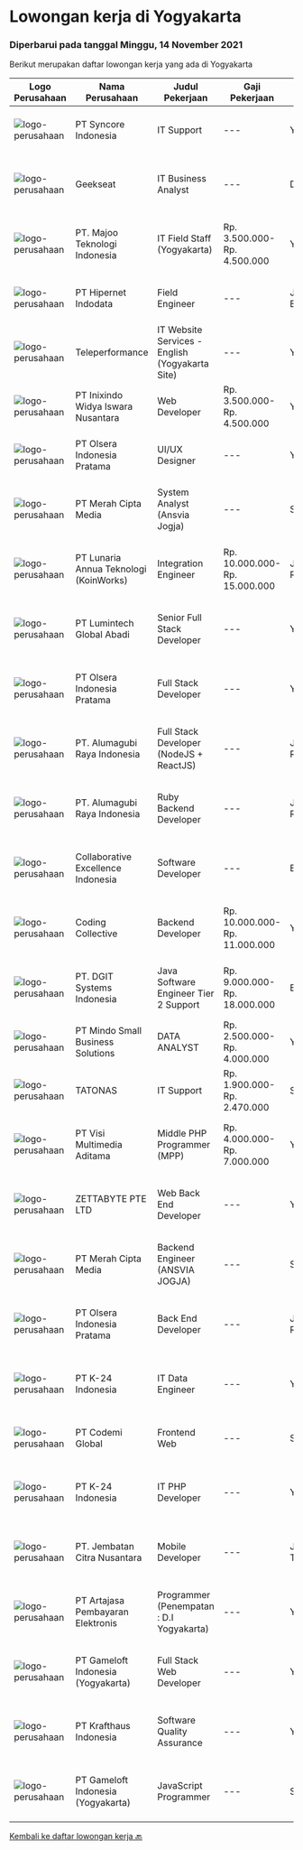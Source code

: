 
  # Lowongan kerja di Yogyakarta

  ### Diperbarui pada tanggal Minggu, 14 November 2021

  Berikut merupakan daftar lowongan kerja yang ada di Yogyakarta

  |Logo Perusahaan | Nama Perusahaan | Judul Pekerjaan | Gaji Pekerjaan | Lokasi | Deskripsi | Tanggal diunggah | Pranala |
  | -------------- | --------------- | --------------- | --------- | --------- | -------------- | ------- | ----------- |
  |![logo-perusahaan](https://image-service-cdn.seek.com.au/f66e19308d244eca3cf6778cd9ef51c4c4c6d355/ee4dce1061f3f616224767ad58cb2fc751b8d2dc)|PT Syncore Indonesia|IT Support|---|Yogyakarta|Kualifikasi: Pendidikan minimal SMK Teknik Komputer dan Jaringan Memahami desain dan topologi jaringan Memahami dan menguasai Mikrotik serta Cisco....|Kamis, 11 November 2021|https://www.jobstreet.co.id/id/job/it-support-3686424?token=0~e9bba369-c920-4ed0-94fa-3d639598085c&sectionRank=1&jobId=jobstreet-id-job-3686424|
|![logo-perusahaan](https://image-service-cdn.seek.com.au/a94166d692fda70a364e9d5191d7ced8a65f1597/ee4dce1061f3f616224767ad58cb2fc751b8d2dc)|Geekseat|IT Business Analyst|---|Denpasar|We are currently looking for an exceptional and experienced Business Analyst to join our awesome team!The Role:IT Technical Business Analyst A...|Jumat, 12 November 2021|https://www.jobstreet.co.id/id/job/it-business-analyst-3678466?token=0~e9bba369-c920-4ed0-94fa-3d639598085c&sectionRank=2&jobId=jobstreet-id-job-3678466|
|![logo-perusahaan](https://image-service-cdn.seek.com.au/2a2c8a948d223cf92abbc34c9b4e6cee325386db/ee4dce1061f3f616224767ad58cb2fc751b8d2dc)|PT. Majoo Teknologi Indonesia|IT Field Staff (Yogyakarta)|Rp. 3.500.000-Rp. 4.500.000|Yogyakarta|Deskripsi Pekerjaan: Melakukan instalasi beserta pengaturan software dan hardware majoo. Memberikan edukasi (training) kepada staff / manager/ owner...|Selasa, 09 November 2021|https://www.jobstreet.co.id/id/job/it-field-staff-yogyakarta-3683841?token=0~e9bba369-c920-4ed0-94fa-3d639598085c&sectionRank=3&jobId=jobstreet-id-job-3683841|
|![logo-perusahaan](https://image-service-cdn.seek.com.au/62148b692fdfbf4a4a11c7764913b8f0db15fa3f/ee4dce1061f3f616224767ad58cb2fc751b8d2dc)|PT Hipernet Indodata|Field Engineer|---|Jakarta Barat|Deskripsi Pekerjaan: Melakukan survei lokasi untuk calon customer baru, instalasi dan maintenance Melakukan troubleshooting jaringan dan dokumentasi...|Jumat, 12 November 2021|https://www.jobstreet.co.id/id/job/field-engineer-3687820?token=0~e9bba369-c920-4ed0-94fa-3d639598085c&sectionRank=4&jobId=jobstreet-id-job-3687820|
|![logo-perusahaan](https://image-service-cdn.seek.com.au/d99766a649e00531b08c4eb8bc4dc379f3e74942/ee4dce1061f3f616224767ad58cb2fc751b8d2dc)|Teleperformance|IT Website Services - English (Yogyakarta Site)|---|Yogyakarta|Requirements: Bachelor's degree in Information Technology Proficient in English (Oral &amp; Written) Minimum 3 years experiences on developing website...|Kamis, 11 November 2021|https://www.jobstreet.co.id/id/job/it-website-services-english-yogyakarta-site-3686693?token=0~e9bba369-c920-4ed0-94fa-3d639598085c&sectionRank=5&jobId=jobstreet-id-job-3686693|
|![logo-perusahaan](https://image-service-cdn.seek.com.au/517d13e469b6266fbbf8bfe0dea8e6ee1a5d07b3/ee4dce1061f3f616224767ad58cb2fc751b8d2dc)|PT Inixindo Widya Iswara Nusantara|Web Developer|Rp. 3.500.000-Rp. 4.500.000|Yogyakarta|Mengembangkan aplikasi internal perusahaan Melakukan test integrasi sistem Mengembangkan aplikasi berbasis web  Persyaratan Minimal D3 Teknik...|Jumat, 12 November 2021|https://www.jobstreet.co.id/id/job/web-developer-3678142?token=0~e9bba369-c920-4ed0-94fa-3d639598085c&sectionRank=6&jobId=jobstreet-id-job-3678142|
|![logo-perusahaan](https://image-service-cdn.seek.com.au/9566707565c8ba196853b5f2d2876cfe1b690b97/ee4dce1061f3f616224767ad58cb2fc751b8d2dc)|PT Olsera Indonesia Pratama|UI/UX Designer|---|Yogyakarta|JOB DESCRIPTION We are looking for a UI/UX Designer to turn our ideas into business goals. The incumbent is instrumental to address our customers’...|Sabtu, 13 November 2021|https://www.jobstreet.co.id/id/job/ui-ux-designer-3672663?token=0~e9bba369-c920-4ed0-94fa-3d639598085c&sectionRank=7&jobId=jobstreet-id-job-3672663|
|![logo-perusahaan](https://image-service-cdn.seek.com.au/c147232e145e0b50c4b9343c2c2ad3c52173b953/ee4dce1061f3f616224767ad58cb2fc751b8d2dc)|PT Merah Cipta Media|System Analyst (Ansvia Jogja)|---|Sleman|PENEMPATAN SLEMAN, JOGJAKARTAJOB DESCRIPTIONS Divide large computer systems into partition to allow for easy management by individual engineers...|Jumat, 12 November 2021|https://www.jobstreet.co.id/id/job/system-analyst-ansvia-jogja-3677756?token=0~e9bba369-c920-4ed0-94fa-3d639598085c&sectionRank=8&jobId=jobstreet-id-job-3677756|
|![logo-perusahaan](https://image-service-cdn.seek.com.au/aab0a5465545de2bbfc9a4ae4502897f3e28e138/ee4dce1061f3f616224767ad58cb2fc751b8d2dc)|PT Lunaria Annua Teknologi (KoinWorks)|Integration Engineer|Rp. 10.000.000-Rp. 15.000.000|Jakarta Raya|KoinWorks is hiring for Integration Engineer who will help the whole organization by making great information for both the clients and company...|Sabtu, 13 November 2021|https://www.jobstreet.co.id/id/job/integration-engineer-3673108?token=0~e9bba369-c920-4ed0-94fa-3d639598085c&sectionRank=9&jobId=jobstreet-id-job-3673108|
|![logo-perusahaan](https://us.123rf.com/450wm/pavelstasevich/pavelstasevich1811/pavelstasevich181101027/112815900-stock-vector-no-image-available-icon-flat-vector.jpg?ver=6)|PT Lumintech Global Abadi|Senior Full Stack Developer|---|Yogyakarta|Technical Specification: Memiliki minimal 3 tahun pengalaman menggunakan bahasa pemrograman Java dengan REST API Database: MySQL Memiliki minimal 3...|Sabtu, 13 November 2021|https://www.jobstreet.co.id/id/job/senior-full-stack-developer-3673282?token=0~e9bba369-c920-4ed0-94fa-3d639598085c&sectionRank=10&jobId=jobstreet-id-job-3673282|
|![logo-perusahaan](https://image-service-cdn.seek.com.au/9566707565c8ba196853b5f2d2876cfe1b690b97/ee4dce1061f3f616224767ad58cb2fc751b8d2dc)|PT Olsera Indonesia Pratama|Full Stack Developer|---|Yogyakarta|Responsibilities: Developing front end website architecture. Designing user interactions on web pages. Developing back end website applications....|Kamis, 11 November 2021|https://www.jobstreet.co.id/id/job/full-stack-developer-3671030?token=0~e9bba369-c920-4ed0-94fa-3d639598085c&sectionRank=11&jobId=jobstreet-id-job-3671030|
|![logo-perusahaan](https://image-service-cdn.seek.com.au/9328c57511f92a9f992df30ec9addcc1f6a62e42/ee4dce1061f3f616224767ad58cb2fc751b8d2dc)|PT. Alumagubi Raya Indonesia|Full Stack Developer (NodeJS + ReactJS)|---|Jakarta Raya|Your Role: Develop coding standards, methodology, and repeatable processes. Provide technical leadership at a project level, mentor, and teach junior...|Sabtu, 13 November 2021|https://www.jobstreet.co.id/id/job/full-stack-developer-nodejs-reactjs-3673429?token=0~e9bba369-c920-4ed0-94fa-3d639598085c&sectionRank=12&jobId=jobstreet-id-job-3673429|
|![logo-perusahaan](https://image-service-cdn.seek.com.au/9328c57511f92a9f992df30ec9addcc1f6a62e42/ee4dce1061f3f616224767ad58cb2fc751b8d2dc)|PT. Alumagubi Raya Indonesia|Ruby Backend Developer|---|Jakarta Raya|Ruby Backend DeveloperDescription We are looking for a skilled and passionate Senior Back-end Developer who will be responsible for our server-side...|Sabtu, 13 November 2021|https://www.jobstreet.co.id/id/job/ruby-backend-developer-3673424?token=0~e9bba369-c920-4ed0-94fa-3d639598085c&sectionRank=13&jobId=jobstreet-id-job-3673424|
|![logo-perusahaan](https://image-service-cdn.seek.com.au/7145b1ba6bc0dbd678e2bf86d776dd2b1b9b81f6/ee4dce1061f3f616224767ad58cb2fc751b8d2dc)|Collaborative Excellence Indonesia|Software Developer|---|Bali|Responsibilities: Design, coding, and testing of modules for various components of our product framework Capable of understanding and delivering...|Sabtu, 13 November 2021|https://www.jobstreet.co.id/id/job/software-developer-3677115?token=0~e9bba369-c920-4ed0-94fa-3d639598085c&sectionRank=14&jobId=jobstreet-id-job-3677115|
|![logo-perusahaan](https://image-service-cdn.seek.com.au/173d90a4796b9060b32d48ba09d1cc3a5bacc8b1/ee4dce1061f3f616224767ad58cb2fc751b8d2dc)|Coding Collective|Backend Developer|Rp. 10.000.000-Rp. 11.000.000|Yogyakarta|Requirements: Engineering wisdom equivalent to 2 years of experiences. Excellent English communication skills. Programming language excellence in...|Jumat, 12 November 2021|https://www.jobstreet.co.id/id/job/backend-developer-3677434?token=0~e9bba369-c920-4ed0-94fa-3d639598085c&sectionRank=15&jobId=jobstreet-id-job-3677434|
|![logo-perusahaan](https://image-service-cdn.seek.com.au/e1681d73e68b1b74b5b5136363b820dd70a250df/ee4dce1061f3f616224767ad58cb2fc751b8d2dc)|PT. DGIT Systems Indonesia|Java Software Engineer Tier 2 Support|Rp. 9.000.000-Rp. 18.000.000|Bali|We are looking for a talented Java engineer to join an experienced team of engineers working on our flagship to support our products: Telflow, a...|Sabtu, 13 November 2021|https://www.jobstreet.co.id/id/job/java-software-engineer-tier-2-support-3679533?token=0~e9bba369-c920-4ed0-94fa-3d639598085c&sectionRank=16&jobId=jobstreet-id-job-3679533|
|![logo-perusahaan](https://image-service-cdn.seek.com.au/a8b7414271193c78b34706ef4a735adc855d252d/ee4dce1061f3f616224767ad58cb2fc751b8d2dc)|PT Mindo Small Business Solutions|DATA ANALYST|Rp. 2.500.000-Rp. 4.000.000|Yogyakarta|Requirements :Mandatory: SQL knowledge (MySQL) - Strong SQL skills in creating and optimizing SQL queries Spreadsheets (Google Sheet) - Ability to...|Kamis, 11 November 2021|https://www.jobstreet.co.id/id/job/data-analyst-3686437?token=0~e9bba369-c920-4ed0-94fa-3d639598085c&sectionRank=17&jobId=jobstreet-id-job-3686437|
|![logo-perusahaan](https://image-service-cdn.seek.com.au/c11a880d3f602bfdd1266c82a04713974d447cb3/ee4dce1061f3f616224767ad58cb2fc751b8d2dc)|TATONAS|IT Support|Rp. 1.900.000-Rp. 2.470.000|Sleman|Deskripsi Pekerjaan Mengelola Jaringan, Server &amp; Peripheral Komputer Membuat dokumentasi dan laporan terkait pengelolaan serta proyek IT Melakukan...|Selasa, 09 November 2021|https://www.jobstreet.co.id/id/job/it-support-3683314?token=0~e9bba369-c920-4ed0-94fa-3d639598085c&sectionRank=18&jobId=jobstreet-id-job-3683314|
|![logo-perusahaan](https://image-service-cdn.seek.com.au/b8528c389ba1b59ec14f571684d5a518b5b2a7b1/ee4dce1061f3f616224767ad58cb2fc751b8d2dc)|PT Visi Multimedia Aditama|Middle PHP Programmer (MPP)|Rp. 4.000.000-Rp. 7.000.000|Yogyakarta|Requirements: Candidate must possess at least a Diploma, Bachelor's Degree, Art/ Design/ Creative Multimedia, Computer Science/Information Technology,...|Rabu, 10 November 2021|https://www.jobstreet.co.id/id/job/middle-php-programmer-mpp-3685382?token=0~e9bba369-c920-4ed0-94fa-3d639598085c&sectionRank=19&jobId=jobstreet-id-job-3685382|
|![logo-perusahaan](https://image-service-cdn.seek.com.au/a9ad8fdd00d66418bb5e9ec41ddbc2318ccec822/ee4dce1061f3f616224767ad58cb2fc751b8d2dc)|ZETTABYTE PTE LTD|Web Back End Developer|---|Yogyakarta|You can visit us at https://www.zettabyte.life/ for more information.Job DescriptionWe are looking for a Back-End Web Developer responsible for...|Kamis, 11 November 2021|https://www.jobstreet.co.id/id/job/web-back-end-developer-3669862?token=0~e9bba369-c920-4ed0-94fa-3d639598085c&sectionRank=20&jobId=jobstreet-id-job-3669862|
|![logo-perusahaan](https://image-service-cdn.seek.com.au/c147232e145e0b50c4b9343c2c2ad3c52173b953/ee4dce1061f3f616224767ad58cb2fc751b8d2dc)|PT Merah Cipta Media|Backend Engineer (ANSVIA JOGJA)|---|Sleman|Responsibilities Formulate program specifications and basic prototypes. Transform software designs and specifications into high functioning code in...|Kamis, 11 November 2021|https://www.jobstreet.co.id/id/job/backend-engineer-ansvia-jogja-3675880?token=0~e9bba369-c920-4ed0-94fa-3d639598085c&sectionRank=21&jobId=jobstreet-id-job-3675880|
|![logo-perusahaan](https://image-service-cdn.seek.com.au/9566707565c8ba196853b5f2d2876cfe1b690b97/ee4dce1061f3f616224767ad58cb2fc751b8d2dc)|PT Olsera Indonesia Pratama|Back End Developer|---|Jakarta Raya|Responsibilities: Development in an AGILE environment Create good product with accessibility and security compliance Create good product with...|Selasa, 09 November 2021|https://www.jobstreet.co.id/id/job/back-end-developer-3674023?token=0~e9bba369-c920-4ed0-94fa-3d639598085c&sectionRank=22&jobId=jobstreet-id-job-3674023|
|![logo-perusahaan](https://image-service-cdn.seek.com.au/73afeadf1749c79edcf1d1b4f6ba6dbb1684b721/ee4dce1061f3f616224767ad58cb2fc751b8d2dc)|PT K-24 Indonesia|IT Data Engineer|---|Yogyakarta|&gt; Manage ETL data pipeline from store to database&gt; Maintenance data lake insfrastructure&gt; Ensure data quality form data pipeline&gt; Research...|Selasa, 09 November 2021|https://www.jobstreet.co.id/id/job/it-data-engineer-3684095?token=0~e9bba369-c920-4ed0-94fa-3d639598085c&sectionRank=23&jobId=jobstreet-id-job-3684095|
|![logo-perusahaan](https://image-service-cdn.seek.com.au/8149326804c05fbb07b7e748fec1155fc8788f12/ee4dce1061f3f616224767ad58cb2fc751b8d2dc)|PT Codemi Global|Frontend Web|---|Sleman|Deskripsi pekerjaan Frontend Web CodemiYogyakarta Placement.Requirement At least 1 Year(s) of working experience in the related field is required for...|Kamis, 11 November 2021|https://www.jobstreet.co.id/id/job/frontend-web-3670577?token=0~e9bba369-c920-4ed0-94fa-3d639598085c&sectionRank=24&jobId=jobstreet-id-job-3670577|
|![logo-perusahaan](https://image-service-cdn.seek.com.au/73afeadf1749c79edcf1d1b4f6ba6dbb1684b721/ee4dce1061f3f616224767ad58cb2fc751b8d2dc)|PT K-24 Indonesia|IT PHP Developer|---|Yogyakarta|- Design and Development System sesuai kebutuhan user- Testing pada system- Melakukan riset dan pengembangan system- Bekerja sesuai deadline project|Selasa, 09 November 2021|https://www.jobstreet.co.id/id/job/it-php-developer-3684046?token=0~e9bba369-c920-4ed0-94fa-3d639598085c&sectionRank=25&jobId=jobstreet-id-job-3684046|
|![logo-perusahaan](https://image-service-cdn.seek.com.au/b26ead0130c0d34d1317dc462688b9bfe2f96bb4/ee4dce1061f3f616224767ad58cb2fc751b8d2dc)|PT. Jembatan Citra Nusantara|Mobile Developer|---|Jawa Tengah|Membuat rancangan, membangun dan mengembangkan aplikasi mobile berdasarkan request klien ataupun kebutuhan internal Perusahaan Melakukan evaluasi dan...|Jumat, 12 November 2021|https://www.jobstreet.co.id/id/job/mobile-developer-3671565?token=0~e9bba369-c920-4ed0-94fa-3d639598085c&sectionRank=26&jobId=jobstreet-id-job-3671565|
|![logo-perusahaan](https://image-service-cdn.seek.com.au/55aded1287383eeeb6207d2664b4836add413aaf/ee4dce1061f3f616224767ad58cb2fc751b8d2dc)|PT Artajasa Pembayaran Elektronis|Programmer (Penempatan : D.I Yogyakarta)|---|Yogyakarta|AREAS OF RESPONSIBILITY: Apply industry best practices to design, develop, test, deploy, support and maintain complex applications in clean and...|Kamis, 11 November 2021|https://www.jobstreet.co.id/id/job/programmer-penempatan-%3A-d-i-yogyakarta-3670549?token=0~e9bba369-c920-4ed0-94fa-3d639598085c&sectionRank=27&jobId=jobstreet-id-job-3670549|
|![logo-perusahaan](https://image-service-cdn.seek.com.au/e71d517696b76186b066fae7807098ca294c66fd/ee4dce1061f3f616224767ad58cb2fc751b8d2dc)|PT Gameloft Indonesia (Yogyakarta)|Full Stack Web Developer|---|Yogyakarta|Job DescriptionResponsibilities:  Work with the team members to translate existing requirements into reporting tools and services according to the...|Rabu, 10 November 2021|https://www.jobstreet.co.id/id/job/full-stack-web-developer-3674912?token=0~e9bba369-c920-4ed0-94fa-3d639598085c&sectionRank=28&jobId=jobstreet-id-job-3674912|
|![logo-perusahaan](https://image-service-cdn.seek.com.au/bef45686e3919076089a028d297160d83ed7cc14/ee4dce1061f3f616224767ad58cb2fc751b8d2dc)|PT Krafthaus Indonesia|Software Quality Assurance|---|Yogyakarta|Job Description Identify, record, document thoroughly, and track bugs. Create and follow well-structured test plans and test cases. Have clear and...|Rabu, 10 November 2021|https://www.jobstreet.co.id/id/job/software-quality-assurance-3685202?token=0~e9bba369-c920-4ed0-94fa-3d639598085c&sectionRank=29&jobId=jobstreet-id-job-3685202|
|![logo-perusahaan](https://image-service-cdn.seek.com.au/e71d517696b76186b066fae7807098ca294c66fd/ee4dce1061f3f616224767ad58cb2fc751b8d2dc)|PT Gameloft Indonesia (Yogyakarta)|JavaScript Programmer|---|Sleman|Under the supervision of APAC Lead and Programmer Division Lead, the JavaScript Programmer is expected to do research, propose solutions, implement...|Rabu, 10 November 2021|https://www.jobstreet.co.id/id/job/javascript-programmer-3674964?token=0~e9bba369-c920-4ed0-94fa-3d639598085c&sectionRank=30&jobId=jobstreet-id-job-3674964|


  [Kembali ke daftar lowongan kerja 🔙](../README.md#daftar-lowongan-kerja)
  